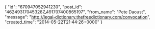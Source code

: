  {
   "id": "670947052941230",
   "post_id": "462493170453287_491707400865197",
   "from_name": "Pete Daoust",
   "message": "http://legal-dictionary.thefreedictionary.com/convocation",
   "created_time": "2014-05-22T21:44:26+0000"
 }
